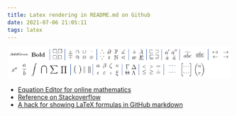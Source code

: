 ```yaml
---
title: Latex rendering in README.md on Github
date: 2021-07-06 21:05:11
tags: latex
---
```


<div align="center">

![](https://raw.githubusercontent.com/keer2345/storehouse/master/2021/0705.png)
</div>

- [Equation Editor for online mathematics](https://latex.codecogs.com/)
- [Reference on Stackoverflow](https://stackoverflow.com/questions/35498525/latex-rendering-in-readme-md-on-github)
- [A hack for showing LaTeX formulas in GitHub markdown](https://gist.github.com/a-rodin/fef3f543412d6e1ec5b6cf55bf197d7b)
